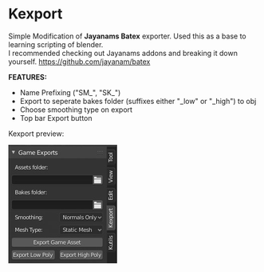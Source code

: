 # Kexport
Simple Modification of __Jayanams Batex__ exporter.
Used this as a base to learning scripting of blender.  
I recommended checking out Jayanams addons and breaking it down yourself.
https://github.com/jayanam/batex

__FEATURES:__
* Name Prefixing ("SM_", "SK_")
* Export to seperate bakes folder (suffixes either "_low" or "_high") to obj
* Choose smoothing type on export
* Top bar Export button


Kexport preview: 


![Image description](https://github.com/iKendoit98/Kexport/blob/master/Kexport.jpg)
